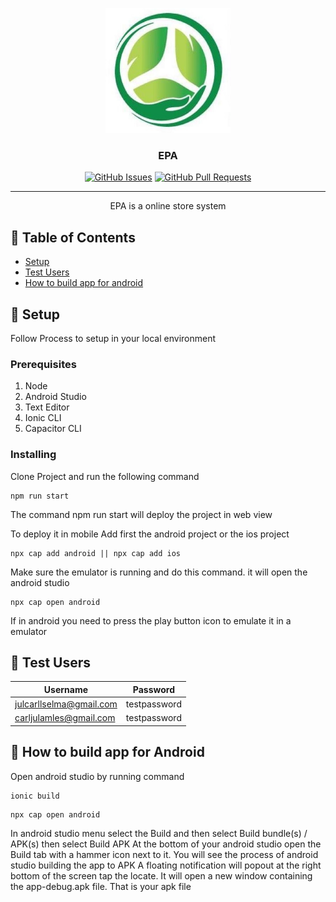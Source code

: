 <p align="center">
  <a href="" rel="noopener">
  <img width=200px height=200px src="https://raw.githubusercontent.com/Carljul/mlm-react/develop/src/assets/logo/icon.jpg" alt="Project logo"></a>
</p>

<h3 align="center">EPA</h3>

<div align="center">

[![GitHub Issues](https://img.shields.io/github/issues/Carljul/mlm-react)](https://github.com/Carljul/mlm-react/issues)
[![GitHub Pull Requests](https://img.shields.io/github/issues-pr/Carljul/mlm-react)](https://github.com/Carljul/mlm-react/pulls)

</div>

---

<p align="center"> EPA is a online store system
    <br> 
</p>

## 📝 Table of Contents

- [Setup](#setup)
- [Test Users](#testusers)
- [How to build app for android](#buildappandroid)

## 🧐 Setup <a name = "setup"></a>

Follow Process to setup in your local environment

### Prerequisites

1. Node
2. Android Studio
3. Text Editor
4. Ionic CLI
5. Capacitor CLI

### Installing

Clone Project and run the following command

```
npm run start
```
The command npm run start will deploy the project in web view

To deploy it in mobile
Add first the android project or the ios project
```
npx cap add android || npx cap add ios
```
Make sure the emulator is running and do this command. it will open the android studio
```
npx cap open android
```
If in android you need to press the play button icon to emulate it in a emulator

## 🧐 Test Users <a name = "testusers"></a>
| Username | Password |
| --------------- | --------------- |
| julcarllselma@gmail.com | testpassword |
| carljulamles@gmail.com | testpassword |

## 🧐 How to build app for Android<a name = "buildappandroid"></a>
Open android studio by running command
```
ionic build
```
```
npx cap open android
```
In android studio menu select the Build and then select Build bundle(s) / APK(s) then select Build APK
At the bottom of your android studio open the Build tab with a hammer icon next to it.
You will see the process of android studio building the app to APK
A floating notification will popout at the right bottom of the screen tap the locate.
It will open a new window containing the app-debug.apk file. That is your apk file